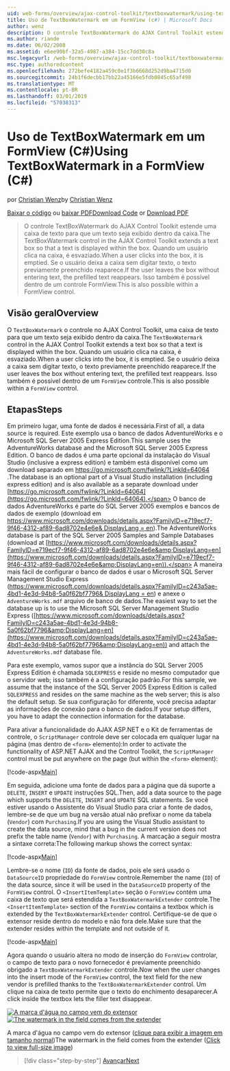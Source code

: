 ```yaml
---
uid: web-forms/overview/ajax-control-toolkit/textboxwatermark/using-textboxwatermark-in-a-formview-cs
title: Uso de TextBoxWatermark em um FormView (c#) | Microsoft Docs
author: wenz
description: O controle TextBoxWatermark do AJAX Control Toolkit estende uma caixa de texto para que um texto seja exibido dentro da caixa. Quando um usuário clica na caixa de-eu...
ms.author: riande
ms.date: 06/02/2008
ms.assetid: e6ee90bf-32a5-4987-a384-15cc7dd30c8a
msc.legacyurl: /web-forms/overview/ajax-control-toolkit/textboxwatermark/using-textboxwatermark-in-a-formview-cs
msc.type: authoredcontent
ms.openlocfilehash: 272befe4182a459c0e1f3b6668d252d9ba4715d0
ms.sourcegitcommit: 24b1f6decbb17bb22a45166e5fdb0845c65af498
ms.translationtype: MT
ms.contentlocale: pt-BR
ms.lasthandoff: 03/01/2019
ms.locfileid: "57038313"
---
```

<a name="using-textboxwatermark-in-a-formview-c"></a><span data-ttu-id="bc1e2-104">Uso de TextBoxWatermark em um FormView (C#)</span><span class="sxs-lookup"><span data-stu-id="bc1e2-104">Using TextBoxWatermark in a FormView (C#)</span></span>
====================
<span data-ttu-id="bc1e2-105">por [Christian Wenz](https://github.com/wenz)</span><span class="sxs-lookup"><span data-stu-id="bc1e2-105">by [Christian Wenz](https://github.com/wenz)</span></span>

<span data-ttu-id="bc1e2-106">[Baixar o código](http://download.microsoft.com/download/9/3/f/93f8daea-bebd-4821-833b-95205389c7d0/TextBoxWatermark1.cs.zip) ou [baixar PDF](http://download.microsoft.com/download/b/6/a/b6ae89ee-df69-4c87-9bfb-ad1eb2b23373/textboxwatermark1CS.pdf)</span><span class="sxs-lookup"><span data-stu-id="bc1e2-106">[Download Code](http://download.microsoft.com/download/9/3/f/93f8daea-bebd-4821-833b-95205389c7d0/TextBoxWatermark1.cs.zip) or [Download PDF](http://download.microsoft.com/download/b/6/a/b6ae89ee-df69-4c87-9bfb-ad1eb2b23373/textboxwatermark1CS.pdf)</span></span>

> <span data-ttu-id="bc1e2-107">O controle TextBoxWatermark do AJAX Control Toolkit estende uma caixa de texto para que um texto seja exibido dentro da caixa.</span><span class="sxs-lookup"><span data-stu-id="bc1e2-107">The TextBoxWatermark control in the AJAX Control Toolkit extends a text box so that a text is displayed within the box.</span></span> <span data-ttu-id="bc1e2-108">Quando um usuário clica na caixa, é esvaziado.</span><span class="sxs-lookup"><span data-stu-id="bc1e2-108">When a user clicks into the box, it is emptied.</span></span> <span data-ttu-id="bc1e2-109">Se o usuário deixa a caixa sem digitar texto, o texto previamente preenchido reaparece.</span><span class="sxs-lookup"><span data-stu-id="bc1e2-109">If the user leaves the box without entering text, the prefilled text reappears.</span></span> <span data-ttu-id="bc1e2-110">Isso também é possível dentro de um controle FormView.</span><span class="sxs-lookup"><span data-stu-id="bc1e2-110">This is also possible within a FormView control.</span></span>


## <a name="overview"></a><span data-ttu-id="bc1e2-111">Visão geral</span><span class="sxs-lookup"><span data-stu-id="bc1e2-111">Overview</span></span>

<span data-ttu-id="bc1e2-112">O `TextBoxWatermark` o controle no AJAX Control Toolkit, uma caixa de texto para que um texto seja exibido dentro da caixa.</span><span class="sxs-lookup"><span data-stu-id="bc1e2-112">The `TextBoxWatermark` control in the AJAX Control Toolkit extends a text box so that a text is displayed within the box.</span></span> <span data-ttu-id="bc1e2-113">Quando um usuário clica na caixa, é esvaziado.</span><span class="sxs-lookup"><span data-stu-id="bc1e2-113">When a user clicks into the box, it is emptied.</span></span> <span data-ttu-id="bc1e2-114">Se o usuário deixa a caixa sem digitar texto, o texto previamente preenchido reaparece.</span><span class="sxs-lookup"><span data-stu-id="bc1e2-114">If the user leaves the box without entering text, the prefilled text reappears.</span></span> <span data-ttu-id="bc1e2-115">Isso também é possível dentro de um `FormView` controle.</span><span class="sxs-lookup"><span data-stu-id="bc1e2-115">This is also possible within a `FormView` control.</span></span>

## <a name="steps"></a><span data-ttu-id="bc1e2-116">Etapas</span><span class="sxs-lookup"><span data-stu-id="bc1e2-116">Steps</span></span>

<span data-ttu-id="bc1e2-117">Em primeiro lugar, uma fonte de dados é necessária.</span><span class="sxs-lookup"><span data-stu-id="bc1e2-117">First of all, a data source is required.</span></span> <span data-ttu-id="bc1e2-118">Este exemplo usa o banco de dados AdventureWorks e o Microsoft SQL Server 2005 Express Edition.</span><span class="sxs-lookup"><span data-stu-id="bc1e2-118">This sample uses the AdventureWorks database and the Microsoft SQL Server 2005 Express Edition.</span></span> <span data-ttu-id="bc1e2-119">O banco de dados é uma parte opcional da instalação do Visual Studio (inclusive a express edition) e também está disponível como um download separado em [ https://go.microsoft.com/fwlink/?LinkId=64064 ](https://go.microsoft.com/fwlink/?LinkId=64064).</span><span class="sxs-lookup"><span data-stu-id="bc1e2-119">The database is an optional part of a Visual Studio installation (including express edition) and is also available as a separate download under [https://go.microsoft.com/fwlink/?LinkId=64064](https://go.microsoft.com/fwlink/?LinkId=64064).</span></span> <span data-ttu-id="bc1e2-120">O banco de dados AdventureWorks é parte do SQL Server 2005 exemplos e bancos de dados de exemplo (download em [ https://www.microsoft.com/downloads/details.aspx?FamilyID=e719ecf7-9f46-4312-af89-6ad8702e4e6e&amp; DisplayLang = en](https://www.microsoft.com/downloads/details.aspx?FamilyID=e719ecf7-9f46-4312-af89-6ad8702e4e6e&amp;DisplayLang=en)).</span><span class="sxs-lookup"><span data-stu-id="bc1e2-120">The AdventureWorks database is part of the SQL Server 2005 Samples and Sample Databases (download at [https://www.microsoft.com/downloads/details.aspx?FamilyID=e719ecf7-9f46-4312-af89-6ad8702e4e6e&amp;DisplayLang=en](https://www.microsoft.com/downloads/details.aspx?FamilyID=e719ecf7-9f46-4312-af89-6ad8702e4e6e&amp;DisplayLang=en)).</span></span> <span data-ttu-id="bc1e2-121">A maneira mais fácil de configurar o banco de dados é usar o Microsoft SQL Server Management Studio Express ([https://www.microsoft.com/downloads/details.aspx?FamilyID=c243a5ae-4bd1-4e3d-94b8-5a0f62bf7796&amp; DisplayLang = en](https://www.microsoft.com/downloads/details.aspx?FamilyID=c243a5ae-4bd1-4e3d-94b8-5a0f62bf7796&amp;DisplayLang=en)) e anexe o `AdventureWorks.mdf` arquivo de banco de dados.</span><span class="sxs-lookup"><span data-stu-id="bc1e2-121">The easiest way to set the database up is to use the Microsoft SQL Server Management Studio Express ([https://www.microsoft.com/downloads/details.aspx?FamilyID=c243a5ae-4bd1-4e3d-94b8-5a0f62bf7796&amp;DisplayLang=en](https://www.microsoft.com/downloads/details.aspx?FamilyID=c243a5ae-4bd1-4e3d-94b8-5a0f62bf7796&amp;DisplayLang=en)) and attach the `AdventureWorks.mdf` database file.</span></span>

<span data-ttu-id="bc1e2-122">Para este exemplo, vamos supor que a instância do SQL Server 2005 Express Edition é chamada `SQLEXPRESS` e reside no mesmo computador que o servidor web; isso também é a configuração padrão.</span><span class="sxs-lookup"><span data-stu-id="bc1e2-122">For this sample, we assume that the instance of the SQL Server 2005 Express Edition is called `SQLEXPRESS` and resides on the same machine as the web server; this is also the default setup.</span></span> <span data-ttu-id="bc1e2-123">Se sua configuração for diferente, você precisa adaptar as informações de conexão para o banco de dados.</span><span class="sxs-lookup"><span data-stu-id="bc1e2-123">If your setup differs, you have to adapt the connection information for the database.</span></span>

<span data-ttu-id="bc1e2-124">Para ativar a funcionalidade do AJAX ASP.NET e o Kit de ferramentas de controle, o `ScriptManager` controle deve ser colocada em qualquer lugar na página (mas dentro de `<form>` elemento):</span><span class="sxs-lookup"><span data-stu-id="bc1e2-124">In order to activate the functionality of ASP.NET AJAX and the Control Toolkit, the `ScriptManager` control must be put anywhere on the page (but within the `<form>` element):</span></span>

[!code-aspx[Main](using-textboxwatermark-in-a-formview-cs/samples/sample1.aspx)]

<span data-ttu-id="bc1e2-125">Em seguida, adicione uma fonte de dados para a página que dá suporte a `DELETE`, `INSERT` e `UPDATE` instruções SQL.</span><span class="sxs-lookup"><span data-stu-id="bc1e2-125">Then, add a data source to the page which supports the `DELETE`, `INSERT` and `UPDATE` SQL statements.</span></span> <span data-ttu-id="bc1e2-126">Se você estiver usando o Assistente do Visual Studio para criar a fonte de dados, lembre-se de que um bug na versão atual não prefixar o nome da tabela (`Vendor`) com `Purchasing`.</span><span class="sxs-lookup"><span data-stu-id="bc1e2-126">If you are using the Visual Studio assistant to create the data source, mind that a bug in the current version does not prefix the table name (`Vendor`) with `Purchasing`.</span></span> <span data-ttu-id="bc1e2-127">A marcação a seguir mostra a sintaxe correta:</span><span class="sxs-lookup"><span data-stu-id="bc1e2-127">The following markup shows the correct syntax:</span></span>

[!code-aspx[Main](using-textboxwatermark-in-a-formview-cs/samples/sample2.aspx)]

<span data-ttu-id="bc1e2-128">Lembre-se o nome (`ID`) da fonte de dados, pois ele será usado o `DataSourceID` propriedade do `FormView` controle.</span><span class="sxs-lookup"><span data-stu-id="bc1e2-128">Remember the name (`ID`) of the data source, since it will be used in the `DataSourceID` property of the `FormView` control.</span></span> <span data-ttu-id="bc1e2-129">O `<InsertItemTemplate>` seção o `FormView` contém uma caixa de texto que será estendida a `TextBoxWatermarkExtender` controle.</span><span class="sxs-lookup"><span data-stu-id="bc1e2-129">The `<InsertItemTemplate>` section of the `FormView` contains a textbox which is extended by the `TextBoxWatermarkExtender` control.</span></span> <span data-ttu-id="bc1e2-130">Certifique-se de que o extensor reside dentro do modelo e não fora dele.</span><span class="sxs-lookup"><span data-stu-id="bc1e2-130">Make sure that the extender resides within the template and not outside of it.</span></span>

[!code-aspx[Main](using-textboxwatermark-in-a-formview-cs/samples/sample3.aspx)]

<span data-ttu-id="bc1e2-131">Agora quando o usuário altera no modo de inserção do `FormView` controlar, o campo de texto para o novo fornecedor é previamente preenchido obrigado a `TextBoxWatermarkExtender` controle.</span><span class="sxs-lookup"><span data-stu-id="bc1e2-131">Now when the user changes into the insert mode of the `FormView` control, the text field for the new vendor is prefilled thanks to the `TextBoxWatermarkExtender` control.</span></span> <span data-ttu-id="bc1e2-132">Um clique na caixa de texto permite que o texto do enchimento desaparecer.</span><span class="sxs-lookup"><span data-stu-id="bc1e2-132">A click inside the textbox lets the filler text disappear.</span></span>


<span data-ttu-id="bc1e2-133">[![A marca d'água no campo vem do extensor](using-textboxwatermark-in-a-formview-cs/_static/image2.png)](using-textboxwatermark-in-a-formview-cs/_static/image1.png)</span><span class="sxs-lookup"><span data-stu-id="bc1e2-133">[![The watermark in the field comes from the extender](using-textboxwatermark-in-a-formview-cs/_static/image2.png)](using-textboxwatermark-in-a-formview-cs/_static/image1.png)</span></span>

<span data-ttu-id="bc1e2-134">A marca d'água no campo vem do extensor ([clique para exibir a imagem em tamanho normal](using-textboxwatermark-in-a-formview-cs/_static/image3.png))</span><span class="sxs-lookup"><span data-stu-id="bc1e2-134">The watermark in the field comes from the extender ([Click to view full-size image](using-textboxwatermark-in-a-formview-cs/_static/image3.png))</span></span>

> [!div class="step-by-step"]
> [<span data-ttu-id="bc1e2-135">Avançar</span><span class="sxs-lookup"><span data-stu-id="bc1e2-135">Next</span></span>](using-textboxwatermark-with-validation-controls-cs.md)
